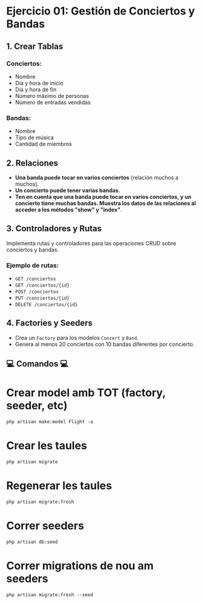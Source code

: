 
# Ejercicio 01: Gestión de Conciertos y Bandas

## 1. Crear Tablas

### Conciertos:
- Nombre
- Día y hora de inicio
- Día y hora de fin
- Número máximo de personas
- Número de entradas vendidas

### Bandas:
- Nombre
- Tipo de música
- Cantidad de miembros

## 2. Relaciones

- **Una banda puede tocar en varios conciertos** (relación muchos a muchos).
- **Un concierto puede tener varias bandas**.
- **Ten en cuenta que una banda puede tocar en varios conciertos, y un concierto tiene muchas bandas. Muestra los datos de las relaciones al acceder a los métodos "show" y "index"**.

## 3. Controladores y Rutas

Implementa rutas y controladores para las operaciones CRUD sobre conciertos y bandas.

### Ejemplo de rutas:
- `GET /conciertos`
- `GET /conciertos/{id}`
- `POST /conciertos`
- `PUT /conciertos/{id}`
- `DELETE /conciertos/{id}`

## 4. Factories y Seeders

- Crea un `Factory` para los modelos `Concert` y `Band`.
- Genera al menos 20 conciertos con 10 bandas diferentes por concierto.

## 💻 Comandos 💻

# Crear model amb TOT (factory, seeder, etc)
``` php artisan make:model Flight -a ```

# Crear les taules
```php artisan migrate```

# Regenerar les taules
```php artisan migrate:fresh```

# Correr seeders
```php artisan db:seed```

# Correr migrations de nou am seeders
```php artisan migrate:fresh --seed```
